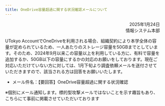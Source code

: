 ```yaml
---
title: OneDrive容量超過に関する状況確認メールについて
---
```


<div style="text-align: right;">2025年1月24日</div>
<div style="text-align: right;">情報システム本部</div>

UTokyo AccountでOneDriveを利用される場合、組織契約により本学全体の容量が定められているため、一人あたりのストレージ容量を50GBまでとしています。そのため、2024年9月以来この容量以上を利用している方に、有料で容量を追加するか、50GB以下の容量にするかの対応のお願いをしております。現在ご対応いただけていない方に対しては、1月下旬より調査依頼メールを送付させていただきますので、該当される方は回答をお願いいたします。

- メール件名：【要回答】OneDrive容量超過に関する状況確認

※個別にメール通知します。標的型攻撃メールではないことを示す趣旨もあり、こちらにて事前に掲載させていただいております
